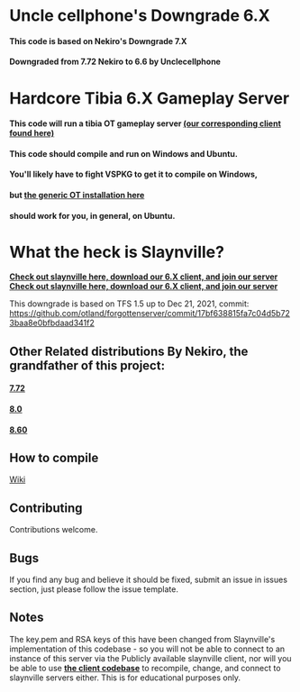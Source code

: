# Uncle cellphone's Downgrade 6.X

#### This code is based on Nekiro's Downgrade 7.X
#### Downgraded from 7.72 Nekiro to 6.6 by Unclecellphone

# Hardcore Tibia 6.X Gameplay Server

#### This code will run a tibia OT gameplay server **[(our corresponding client found here)](https://github.com/unclecellphone/SlaynvilleOT6Client)**
#### This code should compile and run on Windows and Ubuntu.  
#### You'll likely have to fight VSPKG to get it to compile on Windows,
#### but **[the generic OT installation here](https://docs.otland.net/ots-guide/running-your-first-linux-web-and-otserver)** 
#### should work for you, in general, on Ubuntu.  

# What the heck is Slaynville?

**[Check out slaynville here, download our 6.X client, and join our server](https://www.slaynville.com)**
**[Check out slaynville here, download our 6.X client, and join our server](https://www.slaynville.com)**

This downgrade is based on TFS 1.5 up to Dec 21, 2021, commit: https://github.com/otland/forgottenserver/commit/17bf638815fa7c04d5b723baa8e0bfbdaad341f2

## Other Related distributions By Nekiro, the grandfather of this project:

#### **[7.72](https://github.com/nekiro/TFS-1.4-Downgrades/tree/7.72)**
#### **[8.0](https://github.com/nekiro/TFS-1.4-Downgrades/tree/8.0)**
#### **[8.60](https://github.com/nekiro/TFS-1.4-Downgrades/tree/8.60)**

## How to compile

[Wiki](https://github.com/otland/forgottenserver/wiki/Compiling)

## Contributing

Contributions welcome.

## Bugs

If you find any bug and believe it should be fixed, submit an issue in issues section, just please follow the issue template.

## Notes

The key.pem and RSA keys of this have been changed from Slaynville's implementation of this codebase - so you will not be able to connect to an instance of this server via the Publicly available slaynville client, nor will you be able to use **[the client codebase](https://github.com/unclecellphone/SlaynvilleOT6Client)** to recompile, change, and connect to slaynville servers either.  This is for educational purposes only.
